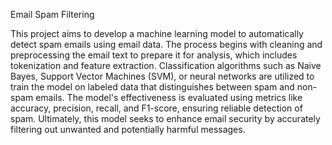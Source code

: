 Email Spam Filtering

This project aims to develop a machine learning model to automatically detect spam emails using email data. The process begins with cleaning and preprocessing the email text to prepare it for analysis, which includes tokenization and feature extraction. Classification algorithms such as Naive Bayes, Support Vector Machines (SVM), or neural networks are utilized to train the model on labeled data that distinguishes between spam and non-spam emails. The model's effectiveness is evaluated using metrics like accuracy, precision, recall, and F1-score, ensuring reliable detection of spam. Ultimately, this model seeks to enhance email security by accurately filtering out unwanted and potentially harmful messages.
